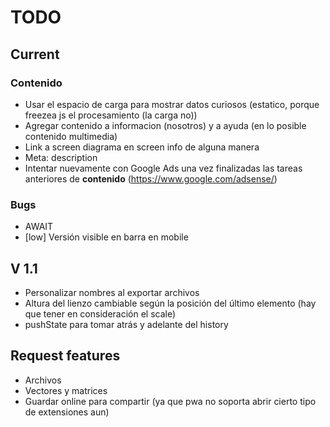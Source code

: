 # TODO

## Current

### Contenido
- Usar el espacio de carga para mostrar datos curiosos (estatico, porque freezea js el procesamiento (la carga no))
- Agregar contenido a informacion (nosotros) y a ayuda (en lo posible contenido multimedia)
- Link a screen diagrama en screen info de alguna manera
- Meta: description
- Intentar nuevamente con Google Ads una vez finalizadas las tareas anteriores de **contenido** (https://www.google.com/adsense/)

### Bugs
- AWAIT
- [low] Versión visible en barra en mobile

## V 1.1
- Personalizar nombres al exportar archivos
- Altura del lienzo cambiable según la posición del último elemento (hay que tener en consideración el scale)
- pushState para tomar atrás y adelante del history

## Request features
- Archivos
- Vectores y matrices
- Guardar online para compartir (ya que pwa no soporta abrir cierto tipo de extensiones aun)
